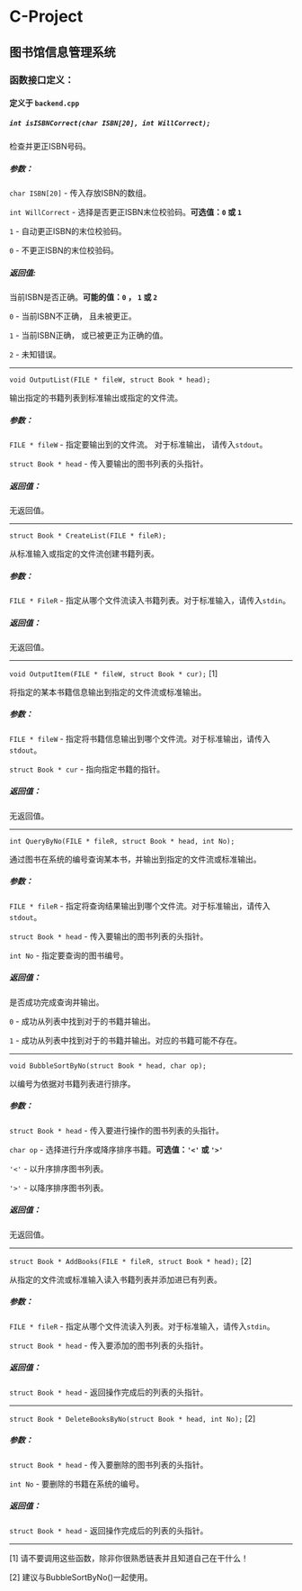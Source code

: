 # C-Project

## 图书馆信息管理系统

### 函数接口定义：

#### 定义于 `backend.cpp`

  
#####  `int isISBNCorrect(char ISBN[20], int WillCorrect);`

  检查并更正ISBN号码。
  
#####  参数：
  
  `char ISBN[20]` - 传入存放ISBN的数组。
  
  `int WillCorrect` - 选择是否更正ISBN末位校验码。**可选值：`0` 或 `1`**
  
  `1` - 自动更正ISBN的末位校验码。
  
  `0` - 不更正ISBN的末位校验码。
  
#####  返回值: 
  
  当前ISBN是否正确。**可能的值：`0` ， `1` 或 `2`**
  
  `0` - 当前ISBN不正确， 且未被更正。
  
  `1` - 当前ISBN正确， 或已被更正为正确的值。
  
  `2` - 未知错误。
  
  ---
  
  `void OutputList(FILE * fileW, struct Book * head);`
  
  输出指定的书籍列表到标准输出或指定的文件流。
  
#####  参数：
  
  `FILE * fileW` - 指定要输出到的文件流。 对于标准输出， 请传入`stdout`。
  
  `struct Book * head` - 传入要输出的图书列表的头指针。
  
#####  返回值：

  无返回值。
  
  ---
  
  `struct Book * CreateList(FILE * fileR);`
  
  从标准输入或指定的文件流创建书籍列表。
  
##### 参数：

  `FILE * FileR` - 指定从哪个文件流读入书籍列表。对于标准输入，请传入`stdin`。
  
#####  返回值：

  无返回值。
  
  ---
  
  `void OutputItem(FILE * fileW, struct Book * cur);` [1]
  
  将指定的某本书籍信息输出到指定的文件流或标准输出。
  
##### 参数：

  `FILE * fileW` - 指定将书籍信息输出到哪个文件流。对于标准输出，请传入`stdout`。
  
  `struct Book * cur` - 指向指定书籍的指针。
  
#####  返回值：

  无返回值。
  
  ---
  
  `int QueryByNo(FILE * fileR, struct Book * head, int No);`
  
  通过图书在系统的编号查询某本书，并输出到指定的文件流或标准输出。
  
##### 参数：  
  
  `FILE * fileR` - 指定将查询结果输出到哪个文件流。对于标准输出，请传入`stdout`。
  
  `struct Book * head` - 传入要输出的图书列表的头指针。
  
  `int No` - 指定要查询的图书编号。
  
##### 返回值：

  是否成功完成查询并输出。
  
  `0` - 成功从列表中找到对于的书籍并输出。
  
  `1` - 成功从列表中找到对于的书籍并输出。对应的书籍可能不存在。
  
  ---
  
  `void BubbleSortByNo(struct Book * head, char op);`
  
  以编号为依据对书籍列表进行排序。
  
##### 参数：

  `struct Book * head` - 传入要进行操作的图书列表的头指针。
  
  `char op` - 选择进行升序或降序排序书籍。**可选值：`'<'` 或 `'>'`**
  
  `'<'` - 以升序排序图书列表。
  
  `'>'` - 以降序排序图书列表。
  
##### 返回值：

  无返回值。
  
  ---
  
  `struct Book * AddBooks(FILE * fileR, struct Book * head);` [2]
  
  从指定的文件流或标准输入读入书籍列表并添加进已有列表。
  
##### 参数：

  `FILE * fileR` - 指定从哪个文件流读入列表。对于标准输入，请传入`stdin`。
  
  `struct Book * head` - 传入要添加的图书列表的头指针。
  
##### 返回值：

  `struct Book * head` - 返回操作完成后的列表的头指针。
  
  ---
  
  `struct Book * DeleteBooksByNo(struct Book * head, int No);` [2]
  
##### 参数：
  
  `struct Book * head` - 传入要删除的图书列表的头指针。
  
  `int No` - 要删除的书籍在系统的编号。
  
##### 返回值：

  `struct Book * head` - 返回操作完成后的列表的头指针。
  
  ---
  
  [1] 请不要调用这些函数，除非你很熟悉链表并且知道自己在干什么！
  
  [2] 建议与BubbleSortByNo()一起使用。